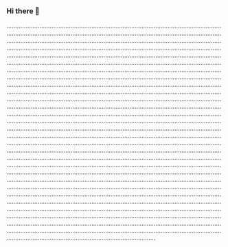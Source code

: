 ### Hi there 👋

..................................................................................................................................................................................................................................................................................................................................................................................................................................................................................................................................................................................................................................................................................................................................................................................................................................................................................................................................................................................................................................................................................................................................................................................................................................................................................................................................................................................................................................................................................................................................................................................................................................................................................................................................................................................................................................................................................................................................................................................................................................................................................................................................................................................................................................................................................................................................................................................................................................................................................................................................................................................................................................................................................................................................................................................................................................................................................................................................................................................................................................................................................................................................................................................................................................................................................................................................................................................................................................................................................................................................................................................................................................................................................................................................................................................................................................